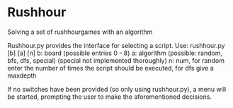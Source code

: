 # Rushhour
Solving a set of rushhourgames with an algorithm

Rushhour.py provides the interface for selecting a script.
Use: rushhour.py [b] [a] [n]
b: board (possible entries 0 - 8)
a: algorithm (possible: random, bfs, dfs, special) (special not implemented thoroughly)
n: num, for random enter the number of times the script should be executed, for dfs give a maxdepth

If no switches have been provided (so only using rushhour.py), a menu will be started, prompting the user to make the aforementioned decisions.